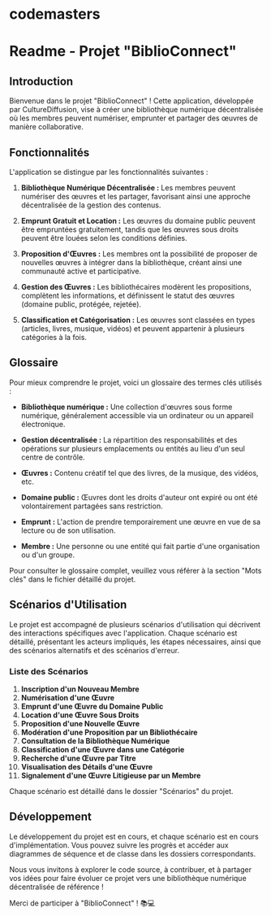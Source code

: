 # codemasters

# Readme - Projet "BiblioConnect"

## Introduction

Bienvenue dans le projet "BiblioConnect" ! Cette application, développée par CultureDiffusion, vise à créer une bibliothèque numérique décentralisée où les membres peuvent numériser, emprunter et partager des œuvres de manière collaborative.

## Fonctionnalités

L'application se distingue par les fonctionnalités suivantes :

1. **Bibliothèque Numérique Décentralisée :** Les membres peuvent numériser des œuvres et les partager, favorisant ainsi une approche décentralisée de la gestion des contenus.

2. **Emprunt Gratuit et Location :** Les œuvres du domaine public peuvent être empruntées gratuitement, tandis que les œuvres sous droits peuvent être louées selon les conditions définies.

3. **Proposition d'Œuvres :** Les membres ont la possibilité de proposer de nouvelles œuvres à intégrer dans la bibliothèque, créant ainsi une communauté active et participative.

4. **Gestion des Œuvres :** Les bibliothécaires modèrent les propositions, complètent les informations, et définissent le statut des œuvres (domaine public, protégée, rejetée).

5. **Classification et Catégorisation :** Les œuvres sont classées en types (articles, livres, musique, vidéos) et peuvent appartenir à plusieurs catégories à la fois.

## Glossaire

Pour mieux comprendre le projet, voici un glossaire des termes clés utilisés :

- **Bibliothèque numérique :** Une collection d'œuvres sous forme numérique, généralement accessible via un ordinateur ou un appareil électronique.

- **Gestion décentralisée :** La répartition des responsabilités et des opérations sur plusieurs emplacements ou entités au lieu d'un seul centre de contrôle.

- **Œuvres :** Contenu créatif tel que des livres, de la musique, des vidéos, etc.

- **Domaine public :** Œuvres dont les droits d'auteur ont expiré ou ont été volontairement partagées sans restriction.

- **Emprunt :** L'action de prendre temporairement une œuvre en vue de sa lecture ou de son utilisation.

- **Membre :** Une personne ou une entité qui fait partie d'une organisation ou d'un groupe.

Pour consulter le glossaire complet, veuillez vous référer à la section "Mots clés" dans le fichier détaillé du projet.

## Scénarios d'Utilisation

Le projet est accompagné de plusieurs scénarios d'utilisation qui décrivent des interactions spécifiques avec l'application. Chaque scénario est détaillé, présentant les acteurs impliqués, les étapes nécessaires, ainsi que des scénarios alternatifs et des scénarios d'erreur.

### Liste des Scénarios

1. **Inscription d'un Nouveau Membre**
2. **Numérisation d'une Œuvre**
3. **Emprunt d'une Œuvre du Domaine Public**
4. **Location d'une Œuvre Sous Droits**
5. **Proposition d'une Nouvelle Œuvre**
6. **Modération d'une Proposition par un Bibliothécaire**
7. **Consultation de la Bibliothèque Numérique**
8. **Classification d'une Œuvre dans une Catégorie**
9. **Recherche d'une Œuvre par Titre**
10. **Visualisation des Détails d'une Œuvre**
11. **Signalement d'une Œuvre Litigieuse par un Membre**

Chaque scénario est détaillé dans le dossier "Scénarios" du projet.

## Développement

Le développement du projet est en cours, et chaque scénario est en cours d'implémentation. Vous pouvez suivre les progrès et accéder aux diagrammes de séquence et de classe dans les dossiers correspondants.

Nous vous invitons à explorer le code source, à contribuer, et à partager vos idées pour faire évoluer ce projet vers une bibliothèque numérique décentralisée de référence !

Merci de participer à "BiblioConnect" ! 📚💻
